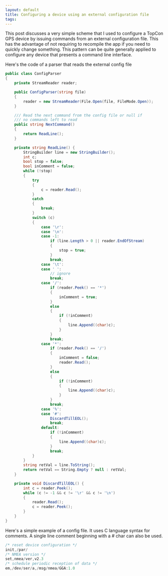 ```yaml
---
layout: default
title: Configuring a device using an external configuration file
tags:
---
```


This post discusses a very simple scheme that I used to configure a TopCon GPS device by issuing commands from an external configuration file. This has the advantage of not requiring to recompile the app if you need to quickly change something. This pattern can be quite generally applied to configure any device that presents a command line interface.

Here's the code of a parser that reads the external config file

```c#
public class ConfigParser
{
    private StreamReader reader;

    public ConfigParser(string file)
    {
        reader = new StreamReader(File.Open(file, FileMode.Open));
    }

    /// Read the next command from the config file or null if
    /// no commands left to read
    public string NextCommand()
    {
        return ReadLine();
    }

    private string ReadLine() {
        StringBuilder line = new StringBuilder();
        int c;
        bool stop = false;
        bool inComment = false;
        while (!stop)
        {
            try
            {
                c = reader.Read();
            }
            catch
            {
                break;
            }
            switch (c)
            {
                case '\r':
                case '\n':
                case -1:
                    if (line.Length > 0 || reader.EndOfStream)
                    {
                        stop = true;
                    }
                    break;
                case '\t':
                case ' ':
                    // ignore
                    break;
                case '/':
                    if (reader.Peek() == '*')
                    {
                        inComment = true;
                    }
                    else
                    {
                        if (!inComment)
                        {
                            line.Append((char)c);
                        }
                    }
                    break;
                case '*':
                    if (reader.Peek() == '/')
                    {
                        inComment = false;
                        reader.Read();
                    }
                    else
                    {
                        if (!inComment)
                        {
                            line.Append((char)c);
                        }
                    }
                    break;
                case '%':
                case '#':
                    DiscardTillEOL();
                    break;
                default:
                    if (!inComment)
                    {
                        line.Append((char)c);
                    }
                    break;
            }
        }
        string retVal = line.ToString();
        return retVal == String.Empty ? null : retVal;
    }

    private void DiscardTillEOL() {
        int c = reader.Peek();
        while (c != -1 && c != '\r' && c != '\n')
        {
            reader.Read();
            c = reader.Peek();
        }
    }
}
```

Here's a simple example of a config file. It uses C language syntax for comments. A single line comment beginning with a # char can also be used.

```c
/* reset device configuration */
init,/par/
/* NMEA version */
set,nmea/ver,v2.3
/* schedule periodic reception of data */
em,/dev/ser/a,/msg/nmea/GGA:1.0
```
